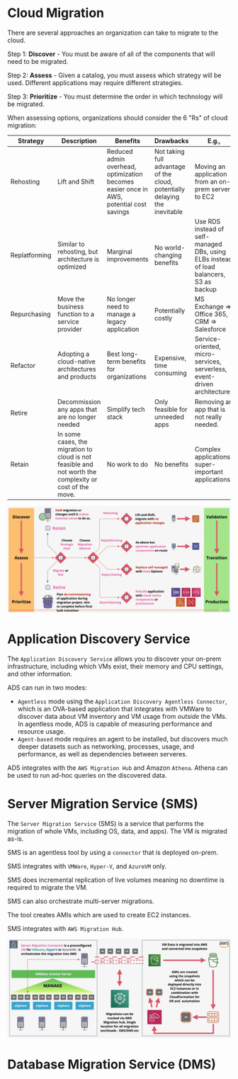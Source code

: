 # Cloud Migration

There are several approaches an organization can take to migrate to the cloud.

Step 1: **Discover** - You must be aware of all of the components that will need to be migrated.

Step 2: **Assess** - Given a catalog, you must assess which strategy will be used. Different applications may require different strategies.

Step 3: **Prioritize** - You must determine the order in which technology will be migrated.

When assessing options, organizations should consider the 6 "Rs" of cloud migration:

| Strategy | Description | Benefits | Drawbacks | E.g., |
| --- | --- | --- | --- | --- |
| Rehosting | Lift and Shift | Reduced admin overhead, optimization becomes easier once in AWS, potential cost savings | Not taking full advantage of the cloud, potentially delaying the inevitable | Moving an application from an on-prem server to EC2 |
| Replatforming | Similar to rehosting, but architecture is optimized | Marginal improvements | No world-changing benefits | Use RDS instead of self-managed DBs, using ELBs instead of load balancers, S3 as backup |
| Repurchasing | Move the business function to a service provider | No longer need to manage a legacy application | Potentially costly | MS Exchange => Office 365, CRM => Salesforce |
| Refactor | Adopting a cloud-native architectures and products | Best long-term benefits for organizations | Expensive, time consuming | Service-oriented, micro-services, serverless, event-driven architectures |
| Retire | Decommission any apps that are no longer needed | Simplify tech stack | Only feasible for unneeded apps | Removing an app that is not really needed. |
| Retain | In some cases, the migration to cloud is not feasible and not worth the complexity or cost of the move. | No work to do | No benefits | Complex applications, super-important applications |

![Cloud Migration - 6 "Rs"](../static/images/migration_6rs.png)

# Application Discovery Service

The `Application Discovery Service` allows you to discover your on-prem infrastructure, including which VMs exist, their memory and CPU settings, and other information.

ADS can run in two modes:
- `Agentless` mode using the `Application Discovery Agentless Connector`, which is an OVA-based application that integrates with VMWare to discover data about VM inventory and VM usage from *outside* the VMs. In agentless mode, ADS is capable of measuring performance and resource usage.
- `Agent-based` mode requires an agent to be installed, but discovers much deeper datasets such as networking, processes, usage, and performance, as well as dependencies between serveres.

ADS integrates with the `AWS Migration Hub` and Amazon `Athena`. Athena can be used to run ad-hoc queries on the discovered data.

# Server Migration Service (SMS)

The `Server Migration Service` (SMS) is a service that performs the migration of whole VMs, including OS, data, and apps). The VM is migrated as-is.

SMS is an agentless tool by using a `connector` that is deployed on-prem. 

SMS integrates with `VMWare`, `Hyper-V`, and `AzureVM` only.

SMS does incremental replication of live volumes meaning no downtime is required to migrate the VM.

SMS can also orchestrate multi-server migrations.

The tool creates AMIs which are used to create EC2 instances.

SMS integrates with `AWS Migration Hub`.

![SMS](../static/images/sms.png)

# Database Migration Service (DMS)